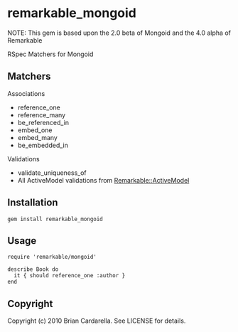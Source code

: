 # remarkable_mongoid
NOTE: This gem is based upon the 2.0 beta of Mongoid and the 4.0 alpha of Remarkable

RSpec Matchers for Mongoid

## Matchers

Associations

* reference_one
* reference_many
* be_referenced_in
* embed_one
* embed_many
* be_embedded_in

Validations

* validate_uniqueness_of
* All ActiveModel validations from [Remarkable::ActiveModel](http://github.com/remarkable/remarkable/tree/master/remarkable_activemodel)

## Installation

    gem install remarkable_mongoid

## Usage

    require 'remarkable/mongoid'

    describe Book do
      it { should reference_one :author }
    end
    
## Copyright

Copyright (c) 2010 Brian Cardarella. See LICENSE for details.
